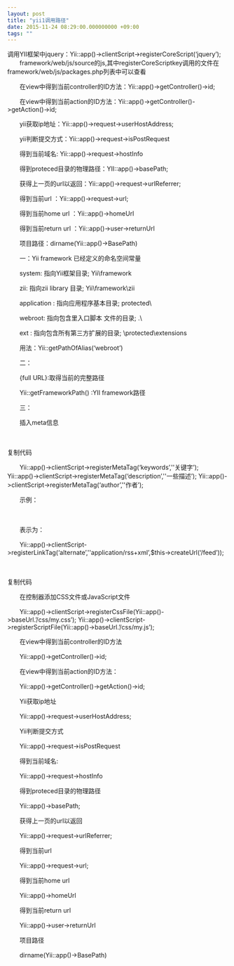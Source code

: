 ```yaml
---
layout: post
title: "yii1调用路径"
date: 2015-11-24 08:29:00.000000000 +09:00
tags: ""
---
```

调用YII框架中jquery：Yii::app()->clientScript->registerCoreScript(‘jquery’);
　　framework/web/js/source的js,其中registerCoreScriptkey调用的文件在framework/web/js/packages.php列表中可以查看

　　在view中得到当前controller的ID方法：Yii::app()->getController()->id;

　　在view中得到当前action的ID方法：Yii::app()->getController()->getAction()->id;

　　yii获取ip地址：Yii::app()->request->userHostAddress;

　　yii判断提交方式：Yii::app()->request->isPostRequest

　　得到当前域名: Yii::app()->request->hostInfo

　　得到proteced目录的物理路径：YII::app()->basePath;

　　获得上一页的url以返回：Yii::app()->request->urlReferrer;

　　得到当前url ：Yii::app()->request->url;

　　得到当前home url ：Yii::app()->homeUrl

　　得到当前return url ：Yii::app()->user->returnUrl

　　项目路径：dirname(Yii::app()->BasePath)

　　一：Yii framework 已经定义的命名空间常量

　　system: 指向Yii框架目录; Yii\\framework

　　zii: 指向zii library 目录; Yii\\framework\\zii

　　application : 指向应用程序基本目录; protected\\

　　webroot: 指向包含里入口脚本 文件的目录; .\\

　　ext : 指向包含所有第三方扩展的目录; \\protected\\extensions

　　用法：Yii::getPathOfAlias(‘webroot’)

　　二：

　　{full URL}:取得当前的完整路径

　　Yii::getFrameworkPath() :YII framework路径

　　三：

　　插入meta信息

　　

复制代码
 

　　Yii::app()->clientScript->registerMetaTag(‘keywords’,''关键字’); Yii::app()->clientScript->registerMetaTag(‘description’,''一些描述’); Yii::app()->clientScript->registerMetaTag(‘author’,''作者’);

　　示例：

　　

　　表示为：

　　Yii::app()->clientScript->registerLinkTag(‘alternate’,''application/rss+xml’,$this->createUrl(‘/feed’));

　　

复制代码
 

　　在控制器添加CSS文件或JavaScript文件

　　Yii::app()->clientScript->registerCssFile(Yii::app()->baseUrl.’/css/my.css’); Yii::app()->clientScript->registerScriptFile(Yii::app()->baseUrl.’/css/my.js’);

　　在view中得到当前controller的ID方法

　　Yii::app()->getController()->id;

　　在view中得到当前action的ID方法：

　　Yii::app()->getController()->getAction()->id;

　　Yii获取ip地址

　　Yii::app()->request->userHostAddress;

　　Yii判断提交方式

　　Yii::app()->request->isPostRequest

　　得到当前域名:

　　Yii::app()->request->hostInfo

　　得到proteced目录的物理路径

　　Yii::app()->basePath;

　　获得上一页的url以返回

　　Yii::app()->request->urlReferrer;

　　得到当前url

　　Yii::app()->request->url;

　　得到当前home url

　　Yii::app()->homeUrl

　　得到当前return url

　　Yii::app()->user->returnUrl

　　项目路径

　　dirname(Yii::app()->BasePath)